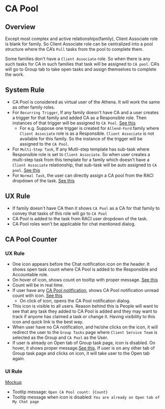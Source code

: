 # CA Pool

## Overview
Except most complex and active relationships(family), Client Associate role is blank for family. So Client Associate role can be centralized into a pool structure where the CA’s `Pull` tasks from the pool to complete them.  

Some families don't have a `Client Associate` role. So when there is any such tasks for CA in such families that task will be assigned to `CA pool`. CA’s will go to Group tab to take open tasks and assign themselves to complete the work.


## System Rule
- CA Pool is considered as virtual user of the Athena. It will work the same as other family roles.  
- For `Recurring Trigger`, If any family doesn't have CA and a user creates a trigger for that family and added CA as a Responsible role. Then instances of that trigger will be assigned to `CA Pool`. [See this](https://drive.google.com/file/d/1RBaGxobn0y6QXgPb4aFxL1aUXwSfWRfU/view?usp=sharing)
    - For e.g. Suppose one trigger is created for `Allend-Ford` family where `Client Associate` role is as a Responsible. `Client Associate` is not available for this family. So the instance of the trigger will be assigned to the `CA Pool`. 
- For `Multi-Step Task`, If any Mutli-step template has sub-task where Responsible role is set to `Client Associate`. So when user creates a multi-step task from this template for a family which doesn't have a `Client Associate` relationship, that sub-task will be auto assigned to `CA pool`. [See this](https://drive.google.com/file/d/1XadAikKWoivg12arEXGsdbTL8Ai7mCQ6/view?usp=sharing)
- For `Normal Task`, the user can directly assign a CA pool from the RACI dropdown of the task. [See this](https://drive.google.com/file/d/16QZxFyUlTrG0ZGLhg5zD2OOoBbGz4xMl/view?usp=sharing)

## UX Rule
- If family doesn't have CA then it shows `CA Pool` as a CA for that family to convey that tasks of this role will go to `CA Pool`
- CA Pool is added to the task from RACI user dropdown of the task.
- CA Pool roles won't be applicable for chat mentioned dialog.


## CA Pool Counter

### UX Rule

- One icon appears before the Chat notification icon on the header. It shows open task count where CA Pool is added to the Responsible and Accountable role.
- On hover of icon, shows count on tooltip with proper message. [See this](https://drive.google.com/file/d/1YN70Ggmm4WbGJKKaCn4KeelkffbT3aw4/view?usp=share_link)
- Count will be in real time.
- If user have any [CA Pool notification](./tasks-notifications.md#ca-pool-notification), shows CA Pool notification unread count with icon. [See this](https://drive.google.com/file/d/1ls6oIRtGrZdv2i3xXGr1erMI3yZ_h4Bp/view?usp=sharing)
    - On click of icon, opens the CA Pool notification dialog.
- This icon is visible to all users. Reason behind this is People will want to see that any task they added to CA Pool is added and they may want to track if anyone has claimed a task or change it.  Having visibility to this icon and quick link is the best way.
- When user have no CA notification, and he/she clicks on the icon, it will redirect the user to the `Group Tasks` page where `Client Service Team` is selected as the Group and `CA Pool` as the User.
- If user is already on Open tab of Group task page, icon is disabled. On hover, it shows proper message.[See this](https://drive.google.com/file/d/1Tk9QLUs0cBQSYQRMdrVUL5uapCSgFpCD/view?usp=share_link). If user is on any other tab of Group task page and clicks on icon, it will take user to the Open tab again. 


### UI Rule

[Mockup](https://drive.google.com/file/d/1vxubpEklj0dLPrR1JeHpaLLDupJuJIeV/view)

- Tootlip message: `Open CA Pool count: {Count}`
- Tooltip message when icon is disabled: `You are already on Open tab of My Chat page`




